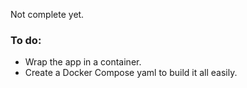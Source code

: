 Not complete yet.<br>
### To do:
* Wrap the app in a container.
* Create a Docker Compose yaml to build it all easily.
